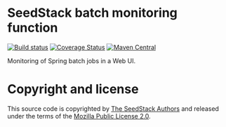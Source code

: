 # SeedStack batch monitoring function 
[![Build status](https://travis-ci.org/seedstack/batch-monitoring-function.svg?branch=master)](https://travis-ci.org/seedstack/batch-monitoring-function) [![Coverage Status](https://coveralls.io/repos/seedstack/batch-monitoring-function/badge.svg?branch=master)](https://coveralls.io/r/seedstack/batch-monitoring-function?branch=master) [![Maven Central](https://maven-badges.herokuapp.com/maven-central/org.seedstack.functions.batch-monitoring/batch-monitoring-function/badge.svg?style=flat)](https://maven-badges.herokuapp.com/maven-central/org.seedstack.functions.batch-monitoring/batch-monitoring-function)

Monitoring of Spring batch jobs in a Web UI.

# Copyright and license

This source code is copyrighted by [The SeedStack Authors](https://github.com/seedstack/seedstack/blob/master/AUTHORS) and
released under the terms of the [Mozilla Public License 2.0](https://www.mozilla.org/MPL/2.0/). 
